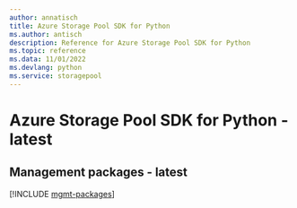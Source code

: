 ```yaml
---
author: annatisch
title: Azure Storage Pool SDK for Python
ms.author: antisch
description: Reference for Azure Storage Pool SDK for Python
ms.topic: reference
ms.data: 11/01/2022
ms.devlang: python
ms.service: storagepool
---
```

# Azure Storage Pool SDK for Python - latest

## Management packages - latest
[!INCLUDE [mgmt-packages](storage-pool-mgmt-index.md)]